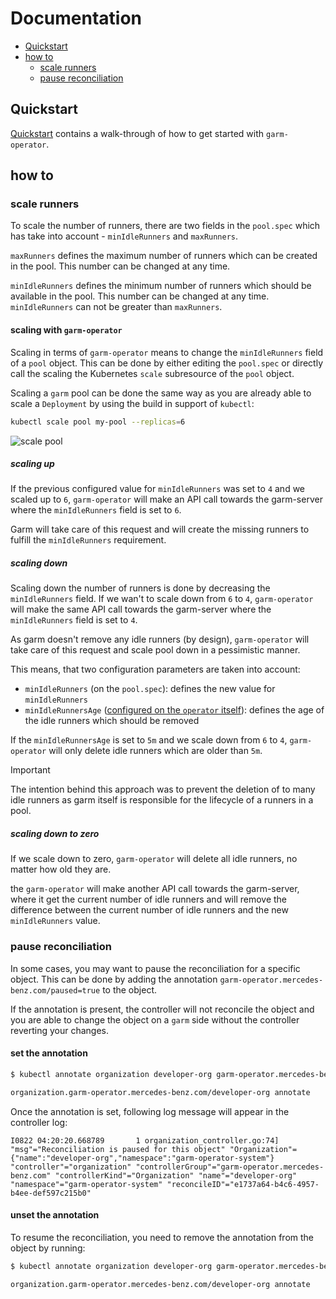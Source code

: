 <!-- SPDX-License-Identifier: MIT -->

# Documentation

<!-- toc -->
- [Quickstart](#quickstart)
- [how to](#how-to)
  - [scale runners](#scale-runners)
  - [pause reconciliation](#pause-reconciliation)
<!-- /toc -->

## Quickstart

[Quickstart](quickstart.md) contains a walk-through of how to get started with `garm-operator`.

## how to

### scale runners

To scale the number of runners, there are two fields in the `pool.spec` which has take into account - `minIdleRunners` and `maxRunners`.

`maxRunners` defines the maximum number of runners which can be created in the pool. This number can be changed at any time.

`minIdleRunners` defines the minimum number of runners which should be available in the pool. This number can be changed at any time. `minIdleRunners` can not be greater than `maxRunners`.

#### scaling with `garm-operator`

Scaling in terms of `garm-operator` means to change the `minIdleRunners` field of a `pool` object.
This can be done by either editing the `pool.spec` or directly call the scaling the Kubernetes `scale` subresource of the `pool` object.

Scaling a `garm` pool can be done the same way as you are already able to scale a `Deployment` by using the build in support of `kubectl`:

```bash
kubectl scale pool my-pool --replicas=6
```

![scale pool](assets/scaling.gif)

##### scaling up

If the previous configured value for `minIdleRunners` was set to `4` and we scaled up to `6`, `garm-operator` will make
an API call towards the garm-server where the `minIdleRunners` field is set to `6`.

Garm will take care of this request and will create the missing runners to fulfill the `minIdleRunners` requirement.

##### scaling down

Scaling down the number of runners is done by decreasing the `minIdleRunners` field. If we wan't to scale down from `6` to `4`,
`garm-operator` will make the same API call towards the garm-server where the `minIdleRunners` field is set to `4`.

As garm doesn't remove any idle runners (by design), `garm-operator` will take care of this request and scale pool down in a pessimistic manner.

This means, that two configuration parameters are taken into account:

- `minIdleRunners` (on the `pool.spec`): defines the new value for `minIdleRunners`
- `minIdleRunnersAge` ([configured on the `operator` itself](config/configuration-parsing.md)): defines the age of the idle runners which should be removed

If the `minIdleRunnersAge` is set to `5m` and we scale down from `6` to `4`, `garm-operator` will only delete idle runners which are older than `5m`.

> [!IMPORTANT]
> The intention behind this approach was to prevent the deletion of to many idle runners as garm itself is responsible for the lifecycle of a runners in a pool.

##### scaling down to zero

If we scale down to zero, `garm-operator` will delete all idle runners, no matter how old they are.

the `garm-operator` will make another API call towards the garm-server,
where it get the current number of idle runners and will remove the difference between the current number of idle runners and the new `minIdleRunners` value.

### pause reconciliation

In some cases, you may want to pause the reconciliation for a specific object.
This can be done by adding the annotation `garm-operator.mercedes-benz.com/paused=true` to the object.

If the annotation is present, the controller will not reconcile the object and you are able to change the object on a `garm` side without the controller reverting your changes.

#### set the annotation

```bash
$ kubectl annotate organization developer-org garm-operator.mercedes-benz.com/paused=true

organization.garm-operator.mercedes-benz.com/developer-org annotate
```

Once the annotation is set, following log message will appear in the controller log:

```
I0822 04:20:20.668789       1 organization_controller.go:74]  "msg"="Reconciliation is paused for this object" "Organization"={"name":"developer-org","namespace":"garm-operator-system"} "controller"="organization" "controllerGroup"="garm-operator.mercedes-benz.com" "controllerKind"="Organization" "name"="developer-org" "namespace"="garm-operator-system" "reconcileID"="e1737a64-b4c6-4957-b4ee-def597c215b0"
```

#### unset the annotation

To resume the reconciliation, you need to remove the annotation from the object by running:

```bash
$ kubectl annotate organization developer-org garm-operator.mercedes-benz.com/paused-

organization.garm-operator.mercedes-benz.com/developer-org annotate
```
